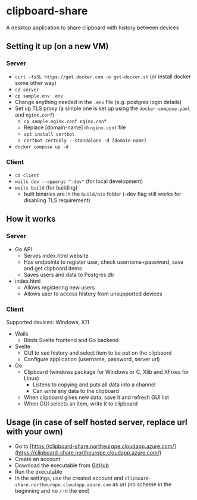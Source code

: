 # clipboard-share
A desktop application to share clipboard with history between devices

## Setting it up (on a new VM)
### Server
- `curl -fsSL https://get.docker.com -o get-docker.sh` (or install docker some other way)
- `cd server`
- `cp sample.env .env`
- Change anything needed in the `.env` file (e.g. postgres login details)
- Set up TLS proxy (a simple one is set up using the `docker-compose.yaml` and `nginx.conf`)
    - `cp sample.nginx.conf nginx.conf`
    - Replace [domain-name] in `nginx.conf` file
    - `apt install certbot`
    - `certbot certonly --standalone -d [domain-name]`
- `docker compose up -d`

### Client
- `cd client`
- `wails dev --appargs "-dev"` (for local development)
- `wails build` (for building)
    - built binaries are in the `build/bin` folder (-dev flag still works for disabling TLS requirement)

## How it works
### Server
- Go API
    - Serves index.html website
    - Has endpoints to register user, check username+password, save and get clipboard items
    - Saves users and data to Postgres db
- index.html
    - Allows registering new users
    - Allows user to access history from unsupported devices

### Client
Supported devices: Windows, X11
- Wails
    - Binds Svelte frontend and Go backend
- Svelte
    - GUI to see history and select item to be put on the clipbaord
    - Configure application (username, password, server url)
- Go
    - Clipboard (windows package for Windows or C, Xlib and XFixes for Linux)
        - Listens to copying and puts all data into a channel
        - Can write any data to the clipboard
    - When clipboard gives new data, save it and refresh GUI list
    - When GUI selects an item, write it to clipboard

## Usage (in case of self hosted server, replace url with your own)
- Go to [https://clipboard-share.northeurope.cloudapp.azure.com/](https://clipboard-share.northeurope.cloudapp.azure.com/)
- Create an account
- Download the executable from [GitHub](https://github.com/henrykalju/clipboard-share/releases)
- Run the executable
- In the settings, use the created account and `clipboard-share.northeurope.cloudapp.azure.com` as url (no scheme in the beginning and no `/` in the end)